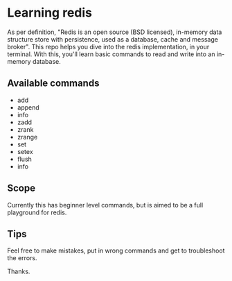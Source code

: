 # Learning redis

As per definition, "Redis is an open source (BSD licensed), in-memory data structure store with persistence, used as a database, cache and message broker".
This repo helps you dive into the redis implementation, in your terminal. With this, you'll learn basic commands to read and write into an in-memory database.

## Available commands
* add
* append
* info
* zadd
* zrank
* zrange
* set
* setex
* flush
* info

## Scope 
Currently this has beginner level commands, but is aimed to be a full playground for redis.

## Tips
Feel free to make mistakes, put in wrong commands and get to troubleshoot the errors.

Thanks.
